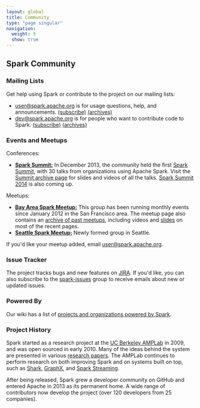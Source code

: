 ```yaml
---
layout: global
title: Community
type: "page singular"
navigation:
  weight: 5
  show: true
---
```


<h2>Spark Community</h2>

<a name="mailing-lists"></a>
<h3>Mailing Lists</h3>

<p>Get help using Spark or contribute to the project on our mailing lists:</p>
<ul>
  <li>
    <a href="http://apache-spark-user-list.1001560.n3.nabble.com">user@spark.apache.org</a> is for usage questions, help, and announcements. <a href="mailto:user-subscribe@spark.apache.org?subject=(send%20this%20email%20to%20subscribe)">(subscribe)</a> <a href="http://apache-spark-user-list.1001560.n3.nabble.com">(archives)</a>
  </li>
  <li>
    <a href="http://apache-spark-developers-list.1001551.n3.nabble.com">dev@spark.apache.org</a> is for people who want to contribute code to Spark. <a href="mailto:dev-subscribe@spark.apache.org?subject=(send%20this%20email%20to%20subscribe)">(subscribe)</a> <a href="http://apache-spark-developers-list.1001551.n3.nabble.com">(archives)</a>
  </li>
</ul>

<a name="events"></a>
<h3>Events and Meetups</h3>

<p>Conferences:</p>
<ul>
  <li>
    <b><a href="http://spark-summit.org">Spark Summit:</a></b>
    In December 2013, the community held the first <a href="http://spark-summit.org">Spark Summit</a>, with 30 talks from organizations using Apache Spark. Visit the <a href="http://spark-summit.org/summit-2013/">Summit archive page</a> for slides and videos of all the talks. <a href="http://spark-summit.org">Spark Summit 2014</a> is also coming up.
  </li>
</ul>

<p>Meetups:</p>
<ul>
  <li>
    <b><a href="http://www.meetup.com/spark-users/">Bay Area Spark Meetup:</a></b>
    This group has been running monthly events since January 2012 in the San Francisco area.
    The meetup page also contains an <a href="http://www.meetup.com/spark-users/events/past/">archive of past meetups</a>, including videos and <a href="http://www.meetup.com/spark-users/files/">slides</a> on most of the recent pages.
  </li>
  <li>
    <b><a href="http://www.meetup.com/Seattle-Spark-Meetup/">Seattle Spark Meetup:</a></b> Newly formed group in Seattle.
  </li>
</ul>

<p>If you'd like your meetup added, email <a href="mailto:user@spark.apache.org">user@spark.apache.org</a>.</p>

<a name="issue-tracker"></a>
<h3>Issue Tracker</h3>

<p>The project tracks bugs and new features on <a href="https://spark-project.atlassian.net/browse/SPARK">JIRA</a>. If you'd like, you can also subscribe to the <a href="http://groups.google.com/group/spark-issues">spark-issues</a> group to receive emails about new or updated issues.</p>

<h3>Powered By</h3>

<p>Our wiki has a list of <a href="https://cwiki.apache.org/confluence/display/SPARK/Powered+By+Spark">projects and organizations powered by Spark</a>.</p>

<a name="history"></a>
<h3>Project History</h3>


<p>
Spark started as a research project at the <a href="https://amplab.cs.berkeley.edu">UC Berkeley AMPLab</a>
in 2009, and was open sourced in early 2010.
Many of the ideas behind the system are presented in various
<a href="{{site.url}}research.html">research papers</a>.
The AMPLab continues to perform research on both improving Spark and on systems built on top, such as
<a href="{{site.shark_url}}">Shark</a>, <a href="{{site.graphx_url}}">GraphX</a>, and
<a href="{{site.url}}streaming/">Spark Streaming</a>.
</p>

<p>
After being released, Spark grew a developer community on GitHub and entered Apache in 2013
as its permanent home.
A wide range of contributors now develop the project (over 120 developers from 25 companies).
</p>
